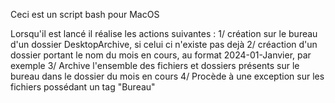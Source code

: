 Ceci est un script bash pour MacOS

Lorsqu'il est lancé il réalise les actions suivantes :
1/ création sur le bureau d'un dossier DesktopArchive, si celui ci n'existe pas dejà
2/ créaction d'un dossier portant le nom du mois en cours, au format 2024-01-Janvier, par exemple
3/ Archive l'ensemble des fichiers et dossiers présents sur le bureau dans le dossier du mois en cours
4/ Procède à une exception sur les fichiers possédant un tag "Bureau"
